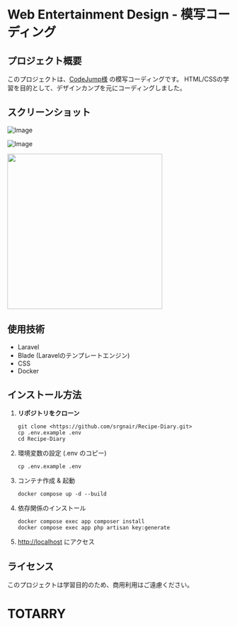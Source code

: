 # Web Entertainment Design - 模写コーディング

## プロジェクト概要

このプロジェクトは、[CodeJump様](https://www.codejump.com/) の模写コーディングです。
HTML/CSSの学習を目的として、デザインカンプを元にコーディングしました。

## スクリーンショット

![Image](https://github.com/user-attachments/assets/dae47b17-c8de-491b-8619-9210559caecc)

![Image](https://github.com/user-attachments/assets/cc41655d-111d-45cb-a8f1-10390f013383)

<img src="https://github.com/user-attachments/assets/6a189f59-42e5-4fd0-a3cc-bb15fa8c6e7c" width="350px">

## 使用技術

- Laravel
- Blade (Laravelのテンプレートエンジン)
- CSS
- Docker

## インストール方法

1. **リポジトリをクローン**
    
    ```
    git clone <https://github.com/srgnair/Recipe-Diary.git>
    cp .env.example .env
    cd Recipe-Diary
    
    ```
    
2. 環境変数の設定 (.env のコピー)
    
    ```
    cp .env.example .env
    
    ```
    
3. コンテナ作成 & 起動
    
    ```
    docker compose up -d --build
    
    ```
    
4. 依存関係のインストール
    
    ```
    docker compose exec app composer install
    docker compose exec app php artisan key:generate
    
    ```
    
5. [http://localhost](http://localhost/) にアクセス

## ライセンス

このプロジェクトは学習目的のため、商用利用はご遠慮ください。
# TOTARRY
